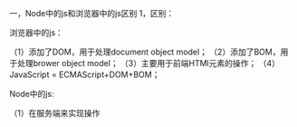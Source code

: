 一，Node中的js和浏览器中的js区别
1，区别：

浏览器中的js：

（1）添加了DOM，用于处理document object model；
（2）添加了BOM，用于处理brower object model；
（3）主要用于前端HTMl元素的操作；
（4）JavaScript = ECMAScript+DOM+BOM；

Node中的js:

（1）在服务端来实现操作<script>，没有DOM
（2）主要用于后台服务的操作。
（3）ECMAScript+后台操作的API（OS:操作系统，file文件系统，net网络系统，database数据库）

2，相同点
（1）语言基础都是ECMAScript；

3，性能

浏览器中的js：
（1）根据浏览器内核解析js；

Node中的js：
（1）nodejs是基于Chrome's JavaScript runtime，也就是说，实际上它是对GoogleV8引擎（应用于Google Chrome浏览器)进行了封装

